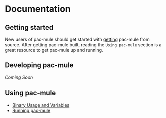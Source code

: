 # Documentation

## Getting started

New users of pac-mule should get started with [getting][download_build] pac-mule from source. After getting pac-mule built, reading the `Using pac-mule` section is a great resource to get pac-mule up and running.

## Developing pac-mule

_Coming Soon_

## Using pac-mule

- [Binary Usage and Variables][usage]
- [Running pac-mule][running]

[usage]: usage.md
[running]: docs/running.md
[download_build]: docs/dl_build.md
